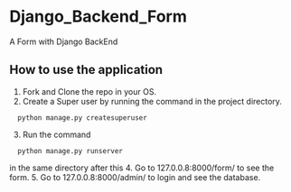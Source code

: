 # Django_Backend_Form
A Form with Django BackEnd

## How to use the application
1. Fork and Clone the repo in your OS. 
2. Create a Super user by running the command in the project directory.
```
  python manage.py createsuperuser
```
3. Run the command 
```
  python manage.py runserver
```
in the same directory after this
4. Go to 127.0.0.8:8000/form/ to see the form.
5. Go to 127.0.0.8:8000/admin/ to login and see the database.

